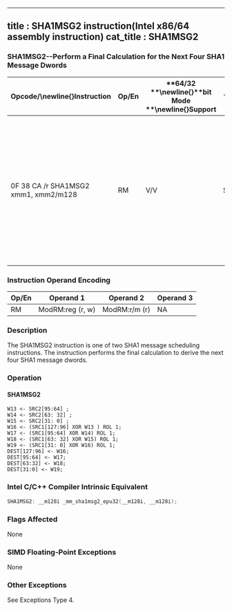 ----------------------------
title : SHA1MSG2 instruction(Intel x86/64 assembly instruction)
cat_title : SHA1MSG2
----------------------------
### SHA1MSG2--Perform a Final Calculation for the Next Four SHA1 Message Dwords


|**Opcode/**\newline{}**Instruction**|**Op/En**|**64/32 **\newline{}**bit Mode **\newline{}**Support**|**CPUID **\newline{}**Feature **\newline{}**Flag**|**Description**|
|------------------------------------|---------|------------------------------------------------------|--------------------------------------------------|---------------|
|0F 38 CA /r SHA1MSG2 xmm1, xmm2/m128|RM|V/V|SHA|Performs the final calculation for the next four SHA1 message dwords using intermediate results from xmm1 and the previous message dwords from xmm2/m128, storing the result in xmm1.|
### Instruction Operand Encoding


|Op/En|Operand 1|Operand 2|Operand 3|
|-----|---------|---------|---------|
|RM|ModRM:reg (r, w)|ModRM:r/m (r)|NA|
### Description


The SHA1MSG2 instruction is one of two SHA1 message scheduling instructions. The instruction performs the final calculation to derive the next four SHA1 message dwords.


### Operation
#### SHA1MSG2 
```info-verb
W13 <-  SRC2[95:64] ; 
W14 <-  SRC2[63: 32] ; 
W15  <- SRC2[31: 0] ; 
W16 <-  (SRC1[127:96] XOR W13 ) ROL 1; 
W17  <- (SRC1[95:64] XOR W14) ROL 1; 
W18 <-  (SRC1[63: 32] XOR W15) ROL 1; 
W19 <-  (SRC1[31: 0] XOR W16) ROL 1; 
DEST[127:96] <-  W16; 
DEST[95:64] <-  W17; 
DEST[63:32] <-  W18; 
DEST[31:0] <-  W19; 
```

### Intel C/C++ Compiler Intrinsic Equivalent

```cpp
SHA1MSG2: __m128i _mm_sha1msg2_epu32(__m128i, __m128i);
```
### Flags Affected


None

### SIMD Floating-Point Exceptions


None

### Other Exceptions


See Exceptions Type 4.

